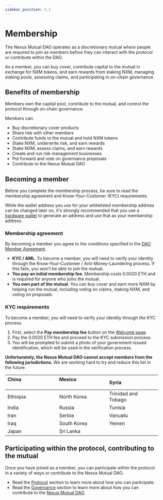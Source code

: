 ```yaml
---
sidebar_position: 2.1
---
```


# Membership

The Nexus Mutual DAO operates as a discretionary mutual where people are required to join as members before they can interact with the protocol or contribute within the DAO.

As a member, you can buy cover, contribute capital to the mutual in exchange for NXM tokens, and earn rewards from staking NXM, managing staking pools, assessing claims, and participating in on-chain governance.

## Benefits of membership

Members own the capital pool, contribute to the mutual, and control the protocol through on-chain governance.

Members can:
* Buy discretionary cover products
* Share risk with other members
* Contribute funds to the mutual and hold NXM tokens
* Stake NXM, underwrite risk, and earn rewards
* Stake NXM, assess claims, and earn rewards
* Create and run risk management businesses
* Put forward and vote on governance proposals
* Contribute to the Nexus Mutual DAO

## Becoming a member

Before you complete the membership process, be sure to read the membership agreement and Know-Your-Customer (KYC) requirements.

While the wallet address you use for your whitelisted membership address can be changed later on, it's strongly recommended that you use a [hardware wallet](https://support.mycrypto.com/staying-safe/hardware-wallet-recommendations/) to generate an address and use that as your membership address.

### Membership agreement

By becoming a member you agree to the conditions specified in the [DAO Member Agreement](https://uploads-ssl.webflow.com/62d8193ce9880895261daf4a/63d0f45aacb2752b543ddcaf_Nexus-Mutual-DAO-Member-Agreement-FIN.pdf).

* **KYC / AML**. To become a member, you will need to verify your identity through the Know-Your-Customer / Anti-Money-Laundering process. If this fails, you won’t be able to join the mutual.
* **You pay an initial membership fee**. Membership costs 0.0020 ETH and is required for anyone who joins the mutual.
* **You own part of the mutual**. You can buy cover and earn more NXM by helping run the mutual, including voting on claims, staking NXM, and voting on proposals.

### KYC requirements

To become a member, you will need to verify your identity through the KYC process.

1. First, select the **Pay membership fee** button on the [Welcome page](https://app.nexusmutual.io/home).
2. Pay the 0.0020 ETH fee and proceed to the KYC submission process.
3. You will be prompted to submit a photo of your government-issued identification, which will be used in the verification process.

**Unfortunately, the Nexus Mutual DAO cannot accept members from the following jurisdictions.** We are working hard to try and reduce this list in the future.

| China &nbsp; &nbsp; &nbsp; &nbsp; &nbsp; &nbsp; &nbsp; &nbsp; &nbsp; &nbsp; &nbsp; &nbsp; &nbsp; |  Mexico &nbsp; &nbsp; &nbsp; &nbsp; &nbsp; &nbsp; &nbsp; &nbsp; &nbsp; &nbsp; &nbsp;  | Syria |
| :---------------- | :---------------- | :------------------- |
| Ethiopia         |  North Korea     | Trinidad and Tobago |
| India            |  Russia          | Tunisia             |
| Iran             |  Serbia          | Vanuatu             |
| Iraq             |  South Korea     | Yemen               |
| Japan            |  Sri Lanka       |                     |

## Participating within the protocol, contributing to the mutual

Once you have joined as a member, you can participate within the protocol in a variety of ways or contribute to the Nexus Mutual DAO.
* Read the [Protocol](/protocol/) section to learn more about how you can participate.
* Read the [Governance](/governance/) section to learn more about how you can contribute to the [Nexus Mutual DAO](/governance/dao).
